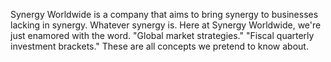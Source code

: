 Synergy Worldwide is a company that aims to bring synergy to businesses lacking in synergy.
Whatever synergy is. Here at Synergy Worldwide, we're just enamored with the word.
"Global market strategies." "Fiscal quarterly investment brackets." These are all concepts we pretend to know about.


